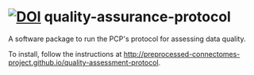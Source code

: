 [![DOI](https://zenodo.org/badge/doi/10.5281/zenodo.14288.svg)](http://dx.doi.org/10.5281/zenodo.14288)
quality-assurance-protocol
==========================

A software package to run the PCP's protocol for assessing data quality.

To install, follow the instructions at http://preprocessed-connectomes-project.github.io/quality-assessment-protocol.
